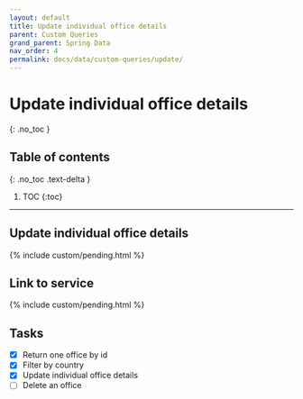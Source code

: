 ```yaml
---
layout: default
title: Update individual office details
parent: Custom Queries
grand_parent: Spring Data
nav_order: 4
permalink: docs/data/custom-queries/update/
---
```


# Update individual office details
{: .no_toc }

## Table of contents
{: .no_toc .text-delta }

1. TOC
{:toc}

---

## Update individual office details

{% include custom/pending.html %}

## Link to service

{% include custom/pending.html %}

## Tasks

- [X] Return one office by id
- [X] Filter by country
- [X] Update individual office details
- [ ] Delete an office

